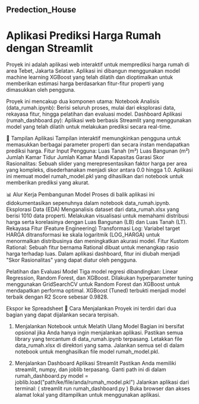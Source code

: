 ## Predection_House

# Aplikasi Prediksi Harga Rumah dengan Streamlit
Proyek ini adalah aplikasi web interaktif untuk memprediksi harga rumah di area Tebet, Jakarta Selatan. Aplikasi ini dibangun menggunakan model machine learning XGBoost yang telah dilatih dan dioptimalkan untuk memberikan estimasi harga berdasarkan fitur-fitur properti yang dimasukkan oleh pengguna.

Proyek ini mencakup dua komponen utama:
  Notebook Analisis (data_rumah.ipynb): Berisi seluruh proses, mulai dari eksplorasi data, rekayasa fitur, hingga pelatihan dan evaluasi model.
  Dashboard Aplikasi (rumah_dashboard.py): Aplikasi web berbasis Streamlit yang menggunakan model yang telah dilatih untuk melakukan prediksi secara real-time.

🚀 Tampilan Aplikasi
Tampilan interaktif memungkinkan pengguna untuk memasukkan berbagai parameter properti dan secara instan mendapatkan prediksi harga.
  Fitur Input Pengguna:
  Luas Tanah (m²)
  Luas Bangunan (m²)
  Jumlah Kamar Tidur
  Jumlah Kamar Mandi
  Kapasitas Garasi
  Skor Rasionalitas: Sebuah slider yang merepresentasikan faktor harga per area yang kompleks, disederhanakan menjadi skor antara 0.0 hingga 1.0.
  Aplikasi ini memuat model rumah_model.pkl yang dihasilkan dari notebook untuk memberikan prediksi yang akurat.

📊 Alur Kerja Pembangunan Model
Proses di balik aplikasi ini didokumentasikan sepenuhnya dalam notebook data_rumah.ipynb.
  Eksplorasi Data (EDA)
  Menganalisis dataset dari data_rumah.xlsx yang berisi 1010 data properti.
  Melakukan visualisasi untuk memahami distribusi harga serta korelasinya dengan Luas Bangunan (LB) dan Luas Tanah (LT).
  Rekayasa Fitur (Feature Engineering)
  Transformasi Log: Variabel target HARGA ditransformasi ke skala logaritmik (LOG_HARGA) untuk menormalkan distribusinya dan meningkatkan akurasi model.
  Fitur Kustom Rational: Sebuah fitur bernama Rational dibuat untuk menangkap rasio harga terhadap luas. Dalam aplikasi dashboard, fitur ini diubah menjadi "Skor 
  Rasionalitas" yang dapat diatur oleh pengguna.

Pelatihan dan Evaluasi Model
  Tiga model regresi dibandingkan: Linear Regression, Random Forest, dan XGBoost.
  Dilakukan hyperparameter tuning menggunakan GridSearchCV untuk Random Forest dan XGBoost untuk mendapatkan performa optimal.
  XGBoost (Tuned) terbukti menjadi model terbaik dengan R2 Score sebesar 0.9828.

Ekspor ke Spreadsheet
🚀 Cara Menjalankan
Proyek ini terdiri dari dua bagian yang dapat dijalankan secara terpisah.
1. Menjalankan Notebook untuk Melatih Ulang Model
Bagian ini bersifat opsional jika Anda hanya ingin menjalankan aplikasi.
  Pastikan semua library yang tercantum di data_rumah.ipynb terpasang.
  Letakkan file data_rumah.xlsx di direktori yang sama.
  Jalankan semua sel di dalam notebook untuk menghasilkan file model rumah_model.pkl.

2. Menjalankan Dashboard Aplikasi Streamlit
Pastikan Anda memiliki streamlit, numpy, dan joblib terpasang.
  Ganti path ini di dalam rumah_dashboard.py
  model = joblib.load("path/ke/file/anda/rumah_model.pkl") 
  Jalankan aplikasi dari terminal:
    ( streamlit run rumah_dashboard.py )
  Buka browser dan akses alamat lokal yang ditampilkan untuk menggunakan aplikasi.
